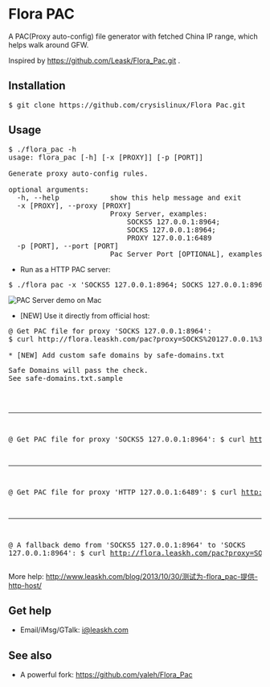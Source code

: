 # Flora PAC

A PAC(Proxy auto-config) file generator with fetched China IP range, which helps walk around GFW.

Inspired by https://github.com/Leask/Flora_Pac.git .

## Installation
<pre>
$ git clone https://github.com/crysislinux/Flora_Pac.git
</pre>

## Usage
<pre>
$ ./flora_pac -h
usage: flora_pac [-h] [-x [PROXY]] [-p [PORT]]

Generate proxy auto-config rules.

optional arguments:
  -h, --help            show this help message and exit
  -x [PROXY], --proxy [PROXY]
                        Proxy Server, examples:
                            SOCKS5 127.0.0.1:8964;
                            SOCKS 127.0.0.1:8964;
                            PROXY 127.0.0.1:6489
  -p [PORT], --port [PORT]
                        Pac Server Port [OPTIONAL], examples: 8970
</pre>
* Run as a HTTP PAC server:
<pre>
$ ./flora_pac -x 'SOCKS5 127.0.0.1:8964; SOCKS 127.0.0.1:8964; DIRECT' -p 8970
</pre>
![PAC Server demo on Mac](https://raw.github.com/Leask/Flora_Pac/master/screenshots/mac.jpg "PAC Server demo on Mac")
* [NEW] Use it directly from official host:
<pre>
@ Get PAC file for proxy 'SOCKS 127.0.0.1:8964':
$ curl http://flora.leaskh.com/pac?proxy=SOCKS%20127.0.0.1%3A8964

* [NEW] Add custom safe domains by safe-domains.txt
<pre>
Safe Domains will pass the check.
See safe-domains.txt.sample
</pre>
--- --- --- --- --- --- ---
@ Get PAC file for proxy 'SOCKS5 127.0.0.1:8964':
$ curl http://flora.leaskh.com/pac?proxy=SOCKS5%20127.0.0.1%3A8964
--- --- --- --- --- --- ---
@ Get PAC file for proxy 'HTTP 127.0.0.1:6489':
$ curl http://flora.leaskh.com/pac?proxy=PROXY%20127.0.0.1%3A6489
--- --- --- --- --- --- ---
@ A fallback demo from 'SOCKS5 127.0.0.1:8964' to 'SOCKS 127.0.0.1:8964':
$ curl http://flora.leaskh.com/pac?proxy=SOCKS5%20127.0.0.1%3A8964%3B%20SOCKS%20127.0.0.1%3A8964
</pre>
More help: http://www.leaskh.com/blog/2013/10/30/测试为-flora_pac-提供-http-host/

## Get help
* Email/iMsg/GTalk: i@leaskh.com

## See also
* A powerful fork: https://github.com/yaleh/Flora_Pac

